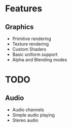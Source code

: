 # Features
## Graphics
- Primitive rendering
- Texture rendering
- Custom Shaders
- Basic uniform support
- Alpha and Blending modes

# TODO
## Audio
- Audio channels
- Simple audio playing
- Stereo audio